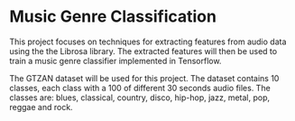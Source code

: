 # Music Genre Classification

This project focuses on techniques for extracting features from audio data using the the Librosa library. The extracted features will then be used to train a music genre classifier implemented in Tensorflow.

The GTZAN dataset will be used for this project. The dataset contains 10 classes, each class with a 100 of different 30 seconds audio files. The classes are: blues, classical, country, disco, hip-hop, jazz, metal, pop, reggae and rock.
